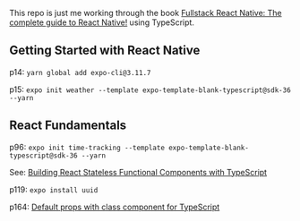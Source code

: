 This repo is just me working through the book
[Fullstack React Native: The complete guide to React Native!](https://www.newline.co/fullstack-react-native/)
using TypeScript.

## Getting Started with React Native
p14: `yarn global add expo-cli@3.11.7`

p15: `expo init weather --template expo-template-blank-typescript@sdk-36 --yarn`

## React Fundamentals
p96: `expo init time-tracking --template expo-template-blank-typescript@sdk-36 --yarn`

See: [Building React Stateless Functional Components with TypeScript](https://www.pluralsight.com/guides/typescript-building-react-components)

p119: `expo install uuid`

p164: [Default props with class component for TypeScript](https://stackoverflow.com/a/37282264/584829)